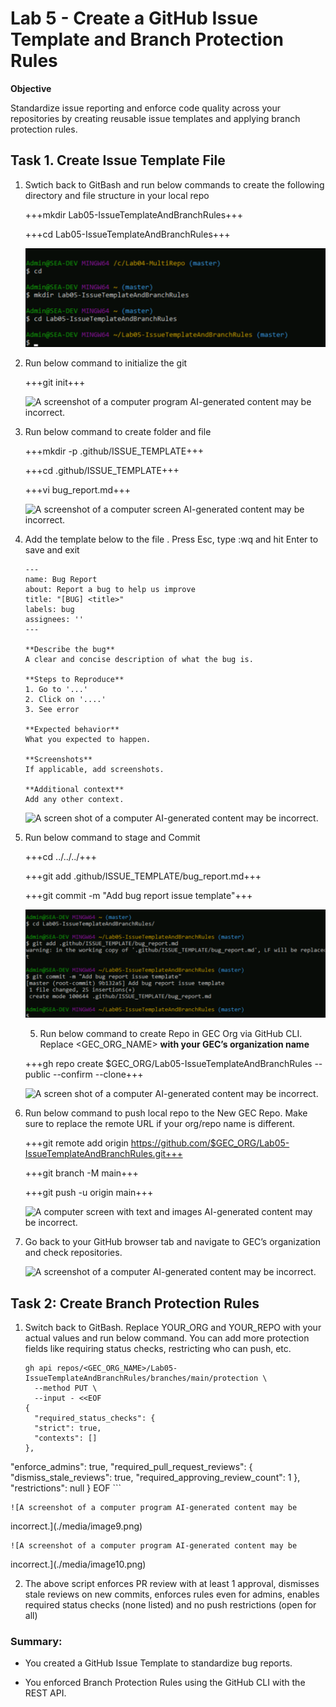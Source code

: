 # Lab 5 - Create a GitHub Issue Template and Branch Protection Rules

**Objective**

Standardize issue reporting and enforce code quality across your
repositories by creating reusable issue templates and applying branch
protection rules.

## Task 1. Create Issue Template File

1. Swtich back to GitBash and run below commands to create the following directory and file structure in your local repo

    +++mkdir Lab05-IssueTemplateAndBranchRules+++

    +++cd Lab05-IssueTemplateAndBranchRules+++

    ![](./media/image1.png)

2. Run below command to initialize the git

    +++git init+++

    ![A screenshot of a computer program AI-generated content may be
incorrect.](./media/image2.png)

3. Run below command to create folder and file

    +++mkdir -p .github/ISSUE_TEMPLATE+++

    +++cd .github/ISSUE_TEMPLATE+++

    +++vi bug_report.md+++

    ![A screenshot of a computer screen AI-generated content may be
incorrect.](./media/image3.png)

4. Add the template below to the file . Press Esc, type :wq and hit
Enter to save and exit

    ```
    ---
    name: Bug Report
    about: Report a bug to help us improve
    title: "[BUG] <title>"
    labels: bug
    assignees: ''
    ---

    **Describe the bug**
    A clear and concise description of what the bug is.

    **Steps to Reproduce**
    1. Go to '...'
    2. Click on '....'
    3. See error

    **Expected behavior**
    What you expected to happen.

    **Screenshots**
    If applicable, add screenshots.

    **Additional context**
    Add any other context.
    ```

    ![A screen shot of a computer AI-generated content may be
incorrect.](./media/image4.png)

4. Run below command to stage and Commit

    +++cd ../../../+++

    +++git add .github/ISSUE_TEMPLATE/bug_report.md+++

    +++git commit -m "Add bug report issue template"+++

    ![](./media/image5.png)

    5. Run below command to create Repo in GEC Org via GitHub CLI. Replace <GEC_ORG_NAME> **with your GEC’s organization name**

    +++gh repo create $GEC_ORG/Lab05-IssueTemplateAndBranchRules --public --confirm --clone+++

    ![A screen shot of a computer AI-generated content may be
incorrect.](./media/image6.png)

6. Run below command to push local repo to the New GEC Repo. Make sure
to replace the remote URL if your org/repo name is different.

    +++git remote add origin https://github.com/$GEC_ORG/Lab05-IssueTemplateAndBranchRules.git+++

    +++git branch -M main+++

    +++git push -u origin main+++

    ![A computer screen with text and images AI-generated content may be
incorrect.](./media/image7.png)

7. Go back to your GitHub browser tab and navigate to GEC’s
organization and check repositories.

    ![A screenshot of a computer AI-generated content may be
incorrect.](./media/image8.png)

## Task 2: Create Branch Protection Rules

1.  Switch back to GitBash. Replace YOUR_ORG and YOUR_REPO with your
    actual values and run below command. You can add more protection
    fields like requiring status checks, restricting who can push, etc.

    ```
    gh api repos/<GEC_ORG_NAME>/Lab05-IssueTemplateAndBranchRules/branches/main/protection \
      --method PUT \
      --input - <<EOF
    {
      "required_status_checks": {
      "strict": true,
      "contexts": []
    },
   "enforce_admins": true,
    "required_pull_request_reviews": {
    "dismiss_stale_reviews": true,
    "required_approving_review_count": 1
   },
  "restrictions": null
  }
 EOF
    ```

    ![A screenshot of a computer program AI-generated content may be
incorrect.](./media/image9.png)

    ![A screenshot of a computer program AI-generated content may be
incorrect.](./media/image10.png)

2.  The above script enforces PR review with at least 1 approval,
    dismisses stale reviews on new commits, enforces rules even for
    admins, enables required status checks (none listed) and no push
    restrictions (open for all)

### Summary:

- You created a GitHub Issue Template to standardize bug reports.

- You enforced Branch Protection Rules using the GitHub CLI with the
  REST API.


